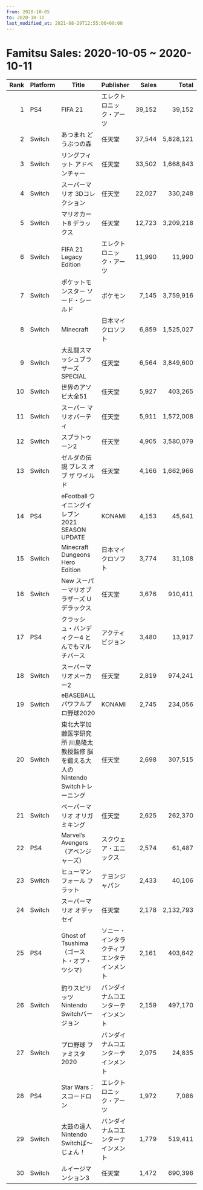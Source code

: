 ```yaml
---
from: 2020-10-05
to: 2020-10-11
last_modified_at: 2021-08-29T12:55:06+09:00
---
```

# Famitsu Sales: 2020-10-05 ~ 2020-10-11
| Rank | Platform | Title | Publisher | Sales | Total | Rate | New |
| -: | -- | -- | -- | -: | -: | -: | -- |
| 1 | PS4 | FIFA 21 | エレクトロニック・アーツ | 39,152 | 39,152 | 40% | **New** |
| 2 | Switch | あつまれ どうぶつの森 | 任天堂 | 37,544 | 5,828,121 | 20% |  |
| 3 | Switch | リングフィット アドベンチャー | 任天堂 | 33,502 | 1,668,843 | 20% |  |
| 4 | Switch | スーパーマリオ 3Dコレクション | 任天堂 | 22,027 | 330,248 | 40% |  |
| 5 | Switch | マリオカート8 デラックス | 任天堂 | 12,723 | 3,209,218 | 20% |  |
| 6 | Switch | FIFA 21 Legacy Edition | エレクトロニック・アーツ | 11,990 | 11,990 | 80% | **New** |
| 7 | Switch | ポケットモンスター ソード・シールド | ポケモン | 7,145 | 3,759,916 | 20% |  |
| 8 | Switch | Minecraft | 日本マイクロソフト | 6,859 | 1,525,027 | 20% |  |
| 9 | Switch | 大乱闘スマッシュブラザーズ SPECIAL | 任天堂 | 6,564 | 3,849,600 | 20% |  |
| 10 | Switch | 世界のアソビ大全51 | 任天堂 | 5,927 | 403,265 | 20% |  |
| 11 | Switch | スーパー マリオパーティ | 任天堂 | 5,911 | 1,572,008 | 20% |  |
| 12 | Switch | スプラトゥーン2 | 任天堂 | 4,905 | 3,580,079 | 20% |  |
| 13 | Switch | ゼルダの伝説 ブレス オブ ザ ワイルド | 任天堂 | 4,166 | 1,662,966 | 20% |  |
| 14 | PS4 | eFootball ウイニングイレブン 2021 SEASON UPDATE | KONAMI | 4,153 | 45,641 | 40% |  |
| 15 | Switch | Minecraft Dungeons Hero Edition | 日本マイクロソフト | 3,774 | 31,108 | 60% |  |
| 16 | Switch | New スーパーマリオブラザーズ U デラックス | 任天堂 | 3,676 | 910,411 | 20% |  |
| 17 | PS4 | クラッシュ・バンディクー4 とんでもマルチバース | アクティビジョン | 3,480 | 13,917 | 60% |  |
| 18 | Switch | スーパーマリオメーカー2 | 任天堂 | 2,819 | 974,241 | 20% |  |
| 19 | Switch | eBASEBALLパワフルプロ野球2020 | KONAMI | 2,745 | 234,056 | 20% |  |
| 20 | Switch | 東北大学加齢医学研究所 川島隆太教授監修 脳を鍛える大人のNintendo Switchトレーニング | 任天堂 | 2,698 | 307,515 | 20% |  |
| 21 | Switch | ペーパーマリオ オリガミキング | 任天堂 | 2,625 | 262,370 | 20% |  |
| 22 | PS4 | Marvel’s Avengers（アベンジャーズ） | スクウェア・エニックス | 2,574 | 61,487 | 40% |  |
| 23 | Switch | ヒューマン フォール フラット | テヨンジャパン | 2,433 | 40,106 | 20% |  |
| 24 | Switch | スーパーマリオ オデッセイ | 任天堂 | 2,178 | 2,132,793 | 20% |  |
| 25 | PS4 | Ghost of Tsushima（ゴースト・オブ・ツシマ） | ソニー・インタラクティブエンタテインメント | 2,161 | 403,642 | 20% |  |
| 26 | Switch | 釣りスピリッツ Nintendo Switchバージョン | バンダイナムコエンターテインメント | 2,159 | 497,170 | 20% |  |
| 27 | Switch | プロ野球 ファミスタ 2020 | バンダイナムコエンターテインメント | 2,075 | 24,835 | 60% |  |
| 28 | PS4 | Star Wars：スコードロン | エレクトロニック・アーツ | 1,972 | 7,086 | 60% |  |
| 29 | Switch | 太鼓の達人 Nintendo Switchば〜じょん！ | バンダイナムコエンターテインメント | 1,779 | 519,411 | 20% |  |
| 30 | Switch | ルイージマンション3 | 任天堂 | 1,472 | 690,396 | 20% |  |

